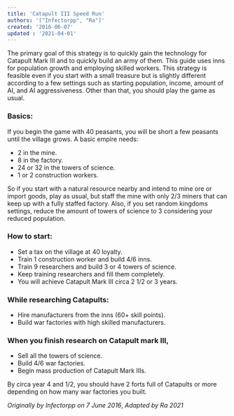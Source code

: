 ```yaml
---
title: 'Catapult III Speed Run'
authors: '["Infectorpp", "Ra"]'
created: '2016-06-07‎'
updated : '2021-04-01'
---
```


The primary goal of this strategy is to quickly gain the technology for Catapult Mark III and to quickly build an army of them. This guide uses inns for population growth and employing skilled workers. This strategy is feasible even if you start with a small treasure but is slightly different according to a few settings such as starting population, income, amount of AI, and AI aggressiveness. Other than that, you should play the game as usual.

### Basics:

If you begin the game with 40 peasants, you will be short a few peasants until the village grows. A basic empire needs:

- 2 in the mine.
- 8 in the factory.
- 24 or 32 in the towers of science.
- 1 or 2 construction workers.

So if you start with a natural resource nearby and intend to mine ore or import goods, play as usual, but staff the mine with only 2/3 miners that can keep up with a fully staffed factory. Also, if you set random kingdoms settings, reduce the amount of towers of science to 3 considering your reduced population.

### How to start:

- Set a tax on the village at 40 loyalty.
- Train 1 construction worker and build 4/6 inns.
- Train 9 researchers and build 3 or 4 towers of science.
- Keep training researchers and fill them completely.
- You will achieve Catapult Mark III circa 2 1/2 or 3 years.

### While researching Catapults:

- Hire manufacturers from the inns (60+ skill points).
- Build war factories with high skilled manufacturers.

### When you finish research on Catapult mark III,

- Sell all the towers of science.
- Build 4/6 war factories.
- Begin mass production of Catapult Mark IIIs.

By circa year 4 and 1/2, you should have 2 forts full of Catapults or more depending on how many war factories you built.

_Originally by Infectorpp on 7 June 2016‎_, _Adapted by Ra 2021_